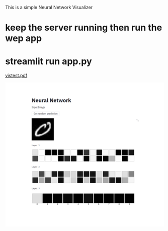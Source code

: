 This is a simple Neural Network Visualizer
# keep the server running then run the wep app 
# streamlit run app.py 

[vistest.pdf](https://github.com/Mohamad-Aboda/Machine-Learning-Study/files/5136512/vistest.pdf)

![](images/finaltest.png)
